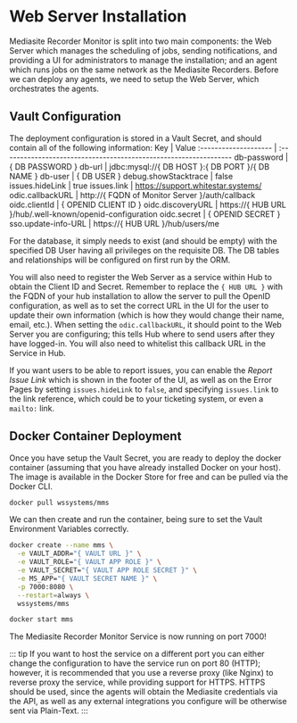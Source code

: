# Web Server Installation

Mediasite Recorder Monitor is split into two main components: the Web Server which manages the scheduling of jobs, sending notifications, and providing a UI for administrators to manage the installation; and an agent which runs jobs on the same network as the Mediasite Recorders. Before we can deploy any agents, we need to setup the Web Server, which orchestrates the agents.

## Vault Configuration
The deployment configuration is stored in a Vault Secret, and should contain all of the following information:
Key                   | Value
:-------------------- | :----------------------------------------------------------------
db-password         	| { DB PASSWORD }
db-url              	| jdbc:mysql://{ DB HOST }:{ DB PORT }/{ DB NAME }
db-user             	| { DB USER }
debug.showStacktrace	| false
issues.hideLink     	| true
issues.link         	| https://support.whitestar.systems/
odic.callbackURL    	| http://{ FQDN of Monitor Server }/auth/callback
oidc.clientId       	| { OPENID CLIENT ID }
oidc.discoveryURL   	| https://{ HUB URL }/hub/.well-known/openid-configuration
oidc.secret         	| { OPENID SECRET }
sso.update-info-URL 	| https://{ HUB URL }/hub/users/me

For the database, it simply needs to exist (and should be empty) with the specified DB User having all privileges on the requisite DB. The DB tables and relationships will be configured on first run by the ORM.

You will also need to register the Web Server as a service within Hub to obtain the Client ID and Secret. Remember to replace the `{ HUB URL }` with the FQDN of your hub installation to allow the server to pull the OpenID configuration, as well as to set the correct URL in the UI for the user to update their own information (which is how they would change their name, email, etc.). When setting the `odic.callbackURL`, it should point to the Web Server you are configuring; this tells Hub where to send users after they have logged-in. You will also need to whitelist this callback URL in the Service in Hub.

If you want users to be able to report issues, you can enable the *Report Issue Link* which is shown in the footer of the UI, as well as on the Error Pages by setting `issues.hideLink` to `false`, and specifying `issues.link` to the link reference, which could be to your ticketing system, or even a `mailto:` link.

## Docker Container Deployment
Once you have setup the Vault Secret, you are ready to deploy the docker container (assuming that you have already installed Docker on your host). The image is available in the Docker Store for free and can be pulled via the Docker CLI.
```sh
docker pull wssystems/mms
```

We can then create and run the container, being sure to set the Vault Environment Variables correctly.
```sh
docker create --name mms \
  -e VAULT_ADDR="{ VAULT URL }" \
  -e VAULT_ROLE="{ VAULT APP ROLE }" \
  -e VAULT_SECRET="{ VAULT APP ROLE SECRET }" \
  -e MS_APP="{ VAULT SECRET NAME }" \
  -p 7000:8080 \
  --restart=always \
  wssystems/mms

docker start mms
```

The Mediasite Recorder Monitor Service is now running on port 7000!

::: tip
If you want to host the service on a different port you can either change the configuration to have the service run on port 80 (HTTP); however, it is recommended that you use a reverse proxy (like Nginx) to reverse proxy the service, while providing support for HTTPS. HTTPS should be used, since the agents will obtain the Mediasite credentials via the API, as well as any external integrations you configure will be otherwise sent via Plain-Text.
:::

